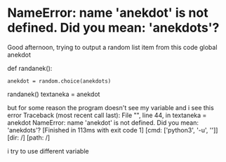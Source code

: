 
# NameError: name 'anekdot' is not defined. Did you mean: 'anekdots'?

Good afternoon, trying to output a random list item from this code
global anekdot

def randanek():

    anekdot = random.choice(anekdots)


randanek()
textaneka = anekdot

but for some reason the program doesn't see my variable and i see this error
Traceback (most recent call last):
  File "", line 44, in <module>
    textaneka = anekdot
NameError: name 'anekdot' is not defined. Did you mean: 'anekdots'?
[Finished in 113ms with exit code 1]
[cmd: ['python3', '-u', '']]
[dir: /]
[path: /]

i try to use different variable

        